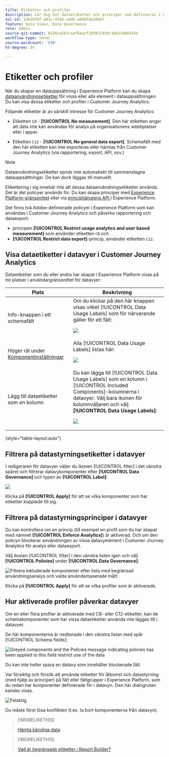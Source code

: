 ```yaml
---
title: Etiketter och profiler
description: Lär dig hur dataetiketter och principer som definieras i Adobe Experience Platform påverkar datavyer och rapporter i Customer Journey Analytics.
exl-id: 1de5070f-a91c-4fe6-addb-a89d59a280b7
feature: Data Views, Data Governance
role: Admin
source-git-commit: 6526ca2b7caaf64acf29d97c859c3e813d003d2d
workflow-type: tm+mt
source-wordcount: '539'
ht-degree: 0%

---
```


# Etiketter och profiler

När du skapar en datauppsättning i Experience Platform kan du skapa [dataanvändningsetiketter](https://experienceleague.adobe.com/en/docs/experience-platform/data-governance/labels/reference) för vissa eller alla element i datauppsättningen. Du kan visa dessa etiketter och profiler i Customer Journey Analytics.

Följande etiketter är av särskilt intresse för Customer Journey Analytics:

* Etiketten `C8` - **[!UICONTROL No measurement]**. Den här etiketten anger att data inte kan användas för analys på organisationens webbplatser eller i appar.

* Etiketten `C12` - **[!UICONTROL No general data export]**. Schemafält med den här etiketten kan inte exporteras eller hämtas från Customer Journey Analytics (via rapportering, export, API, osv.)

>[!NOTE]
>
>Dataanvändningsetiketter sprids inte automatiskt till sammanslagna datauppsättningar. De kan dock läggas till manuellt.

Etikettering i sig innebär inte att dessa dataanvändningsetiketter används. Det är det policyer används för. Du kan skapa principer med [Experience Platform-gränssnittet](https://experienceleague.adobe.com/en/docs/experience-platform/data-governance/policies/user-guide) eller via [principtjänstens API ](https://experienceleague.adobe.com/en/docs/experience-platform/data-governance/api/overview) i Experience Platform.

Det finns två Adobe-definierade policyer i Experience Platform som kan användas i Customer Journey Analytics och påverka rapportering och dataexport:

* principen **[!UICONTROL Restrict usage analytics and user based measurement]** som använder etiketten `C8` och
* **[!UICONTROL Restrict data export]**-princip, använder etiketten `C12`.

## Visa dataetiketter i datavyer i Customer Journey Analytics

Dataetiketter som du eller andra har skapat i Experience Platform visas på tre platser i användargränssnittet för datavyer:

| Plats | Beskrivning |
| --- | --- |
| Info-knappen i ett schemafält | Om du klickar på den här knappen visas vilket [!UICONTROL Data Usage Labels] som för närvarande gäller för ett fält:<p>![](assets/data-label-left.png) |
| Höger räl under [Komponentinställningar](/help/data-views/component-settings/overview.md) | Alla [!UICONTROL Data Usage Labels] listas här:<p>![](assets/data-label-right.png) |
| Lägg till dataetiketter som en kolumn | Du kan lägga till [!UICONTROL Data Usage Labels] som en kolumn i [!UICONTROL Included Components]-kolumnerna i datavyer. Välj bara ikonen för kolumnväljaren och välj **[!UICONTROL Data Usage Labels]**:<p>![](assets/data-label-column.png) |

{style="table-layout:auto"}

## Filtrera på datastyrningsetiketter i datavyer

I redigeraren för datavyer väljer du ikonen [!UICONTROL filter] i det vänstra spåret och filtrerar datavykomponenter efter **[!UICONTROL Data Governance]** och typen av **[!UICONTROL Label]**:

![](assets/filter-labels.png)

Klicka på **[!UICONTROL Apply]** för att se vilka komponenter som har etiketter kopplade till sig.

## Filtrera på datastyrningsprinciper i datavyer

Du kan kontrollera om en princip (till exempel en profil som du har skapat med namnet **[!UICONTROL Enforce Analytics]**) är aktiverad. Och om den policyn blockerar användningen av vissa datavyelement i Customer Journey Analytics för analys eller dataexport.

Välj ikonen [!UICONTROL filter] i den vänstra listen igen och välj **[!UICONTROL Policies]** under **[!UICONTROL Data Governance]**:

![Filtrera inkluderade komponenter efter lista med begränsad användningsanalys och valda användarbaserade mått](assets/filter-policies.png)

Klicka på **[!UICONTROL Apply]** för att se vilka profiler som är aktiverade.

## Hur aktiverade profiler påverkar datavyer

Om en eller flera profiler är aktiverade med C8- eller C12-etiketter, kan de schemakomponenter som har vissa dataetiketter använda inte läggas till i datavyer.

De här komponenterna är nedtonade i den vänstra listan med spår [!UICONTROL Schema fields]:

![Greyed components and the Policies message indicating policies has been applied to this field restrict use of the data](assets/component-greyed.png)

Du kan inte heller spara en datavy som innehåller blockerade fält.

Var försiktig och försök att använda etiketter för åtkomst och datastyrning (med hjälp av principer) på fält eller fältgrupper i Experience Platform, som du redan har komponenter definierade för i datavyn. Den här dialogrutan kanske visas.

![Felaktig](assets/violation.png)

Du måste först lösa konflikten (t.ex. ta bort komponenterna från datavyn).


>[!MORELIKETHIS]
>
>[Hämta känsliga data](/help/analysis-workspace/export/download-send.md)

>[!MORELIKETHIS]
>
>[Vad är begränsade etiketter i Report Builder?](https://experienceleague.adobe.com/en/docs/analytics-platform/using/cja-reportbuilder/restricted-labels)


